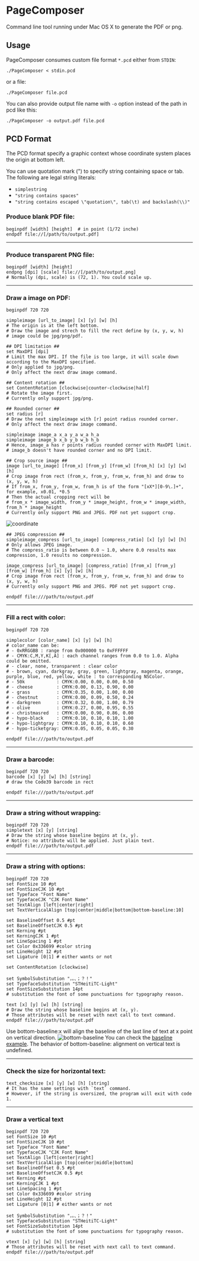 # PageComposer

Command line tool running under Mac OS X to generate the PDF or png.

## Usage

PageComposer consumes custom file format `*.pcd` either from `STDIN`:

    ./PageComposer < stdin.pcd

or a file:

    ./PageComposer file.pcd

You can also provide output file name with `-o` option instead of the path in pcd like this:

    ./PageComposer -o output.pdf file.pcd

## PCD Format

The PCD format specify a graphic context whose coordinate system places the origin at bottom left.

You can use quotation mark (") to specify string containing space or tab.
The following are legal string literals:

* `simplestring`
* `"string contains spaces"`
* `"string contains escaped \"quotation\", tab(\t) and backslash(\\)"`

### Produce blank PDF file:

    beginpdf [width] [height]  # in point (1/72 inche)
    endpdf file://[/path/to/output.pdf]

----

### Produce transparent PNG file:

    beginpdf [width] [height]
    endpng [dpi] [scale] file://[/path/to/output.png] 
    # Normally (dpi, scale) is (72, 1). You could scale up.

----

### Draw a image on PDF:

    beginpdf 720 720

    simpleimage [url_to_image] [x] [y] [w] [h]
    # The origin is at the left bottom.
    # Draw the image and strech to fill the rect define by (x, y, w, h)
    # image could be jpg/png/pdf.

    ## DPI limitation ##
    set MaxDPI [dpi]
    # Limit the max DPI. If the file is too large, it will scale down according to the MaxDPI specified.
    # Only applied to jpg/png.
    # Only affect the next draw image command.

    ## Content rotation ##
    set ContentRotation [clockwise|counter-clockwise|half]
    # Rotate the image first.
    # Currently only support jpg/png.

    ## Rounded corner ##
    set radius [r]
    # Draw the next simpleimage with [r] point radius rounded corner.
    # Only affect the next draw image command.

    simpleimage image_a x_a y_a w_a h_a
    simpleimage image_b x_b y_b w_b h_b
    # Hence, image_a has r points radius rounded corner with MaxDPI limit.
    # image_b doesn't have rounded corner and no DPI limit.

    ## Crop source image ##
    image [url_to_image] [from_x] [from_y] [from_w] [from_h] [x] [y] [w] [h]
    # Crop image from rect (from_x, from_y, from_w, from_h) and draw to (x, y, w, h)
    # If from_x, from_y, from_w, from_h is of the form "[xX*][0-9\.]+", for example, x0.01, *0.5
    # Then the actual cropping rect will be 
    # from_x * image_width, from_y * image_height, from_w * image_width, from_h * image_height
    # Currently only support PNG and JPEG. PDF not yet support crop.
![coordinate](https://github.com/hypo/PDFTools/raw/master/Documents/coordinate.png)


    ## JPEG compression ##
    simpleimage_compress [url_to_image] [compress_ratio] [x] [y] [w] [h]
    # Only allows JPEG image.
    # The compress_ratio is between 0.0 ~ 1.0, where 0.0 results max compression, 1.0 results no compression.

    image_compress [url_to_image] [compress_ratio] [from_x] [from_y] [from_w] [from_h] [x] [y] [w] [h]
    # Crop image from rect (from_x, from_y, from_w, from_h) and draw to (x, y, w, h)
    # Currently only support PNG and JPEG. PDF not yet support crop.

    endpdf file:///path/to/output.pdf

----

### Fill a rect with color:

    beginpdf 720 720

    simplecolor [color_name] [x] [y] [w] [h]
    # color_name can be:
    # - 0xRRGGBB : range from 0x000000 to 0xFFFFFF
    # - CMYK:C,M,Y,K[,A] : each channel ranges from 0.0 to 1.0. Alpha could be omitted. 
    # - clear, none, transparent : clear color
    # - brown, cyan, darkgray, gray, green, lightgray, magenta, orange, purple, blue, red, yellow, white : to corresponding NSColor.
    # - 50k            : CMYK:0.00, 0.00, 0.00, 0.50
    # - cheese         : CMYK:0.00, 0.13, 0.90, 0.00
    # - grass          : CMYK:0.35, 0.00, 1.00, 0.00
    # - chestnut       : CMYK:0.00, 0.09, 0.50, 0.24
    # - darkgreen      : CMYK:0.32, 0.00, 1.00, 0.79
    # - olive          : CMYK:0.27, 0.00, 0.95, 0.55
    # - christmasred   : CMYK:0.00, 0.90, 0.86, 0.00
    # - hypo-black     : CMYK:0.10, 0.10, 0.10, 1.00
    # - hypo-lightgray : CMYK:0.10, 0.10, 0.10, 0.60
    # - hypo-ticketgray: CMYK:0.05, 0.05, 0.05, 0.30

    endpdf file:///path/to/output.pdf

----

### Draw a barcode:

    beginpdf 720 720
    barcode [x] [y] [w] [h] [string]
    # draw the Code39 barcode in rect

    endpdf file:///path/to/output.pdf

----

### Draw a string without wrapping:

    beginpdf 720 720
    simpletext [x] [y] [string]
    # Draw the string whose baseline begins at (x, y).
    # Notice: no attribute will be applied. Just plain text.
    endpdf file:///path/to/output.pdf

----

### Draw a string with options:

    beginpdf 720 720
    set FontSize 10 #pt
    set FontSizeCJK 10 #pt
    set Typeface "Font Name"
    set TypefaceCJK "CJK Font Name"
    set TextAlign [left|center|right]
    set TextVerticalAlign [top|center|middle|bottom|bottom-baseline:10]
    
    set BaselineOffset 0.5 #pt
    set BaselineOffsetCJK 0.5 #pt
    set Kerning #pt
    set KerningCJK 1 #pt
    set LineSpacing 1 #pt
    set Color 0x336699 #color string
    set LineHeight 12 #pt
    set Ligature [0|1] # either wants or not

    set ContentRotation [clockwise]

    set SymbolSubstitution "，。、；？！"
    set TypefaceSubstitution "STHeitiTC-Light"
    set FontSizeSubstitution 14pt
    # substitution the font of some punctuations for typography reason. 

    text [x] [y] [w] [h] [string]
    # Draw the string whose baseline begins at (x, y).
    # Those attributes will be reset with next call to text command.
    endpdf file:///path/to/output.pdf

Use bottom-baseline:x will align the baseline of the last line of text at x point on vertical direction.
![bottom-baseline](https://github.com/hypo/PDFTools/raw/master/Documents/baseline.png)
You can check the [baseline example](https://github.com/hypo/PDFTools/raw/master/Documents/baseline.pcd).
The behavior of bottom-baseline: alignment on vertical text is undefined.


----

### Check the size for horizontal text:
    
    text_checksize [x] [y] [w] [h] [string]
    # It has the same settings with `text` command. 
    # However, if the string is oversized, the program will exit with code 1.

----

### Draw a vertical text

    beginpdf 720 720
    set FontSize 10 #pt
    set FontSizeCJK 10 #pt
    set Typeface "Font Name"
    set TypefaceCJK "CJK Font Name"
    set TextAlign [left|center|right]
    set TextVerticalAlign [top|center|middle|bottom]
    set BaselineOffset 0.5 #pt
    set BaselineOffsetCJK 0.5 #pt
    set Kerning #pt
    set KerningCJK 1 #pt
    set LineSpacing 1 #pt
    set Color 0x336699 #color string
    set LineHeight 12 #pt
    set Ligature [0|1] # either wants or not

    set SymbolSubstitution "，。、；？！"
    set TypefaceSubstitution "STHeitiTC-Light"
    set FontSizeSubstitution 14pt
    # substitution the font of some punctuations for typography reason. 

    vtext [x] [y] [w] [h] [string]
    # Those attributes will be reset with next call to text command.
    endpdf file:///path/to/output.pdf

